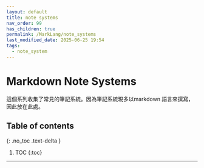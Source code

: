 ```yaml
---
layout: default
title: note systems
nav_order: 99
has_children: true
permalink: /MarkLang/note_systems
last_modified_date: 2025-06-25 19:54
tags:
  - note_system
---
```


# Markdown Note Systems

這個系列收集了常見的筆記系統。因為筆記系統現多以markdown 語言來撰寫，因此放在此處。
## Table of contents

{: .no_toc .text-delta }

1. TOC
{:toc}

---
